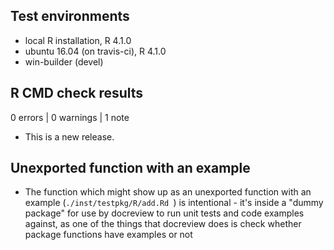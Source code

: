 ## Test environments
* local R installation, R 4.1.0
* ubuntu 16.04 (on travis-ci), R 4.1.0
* win-builder (devel)

## R CMD check results

0 errors | 0 warnings | 1 note

* This is a new release.

## Unexported function with an example
* The function which might show up as an unexported function with an example (`./inst/testpkg/R/add.Rd `) is intentional - it's inside a "dummy package" for use by docreview to run unit tests and code examples against, as one of the things that docreview does is check whether package functions have examples or not
